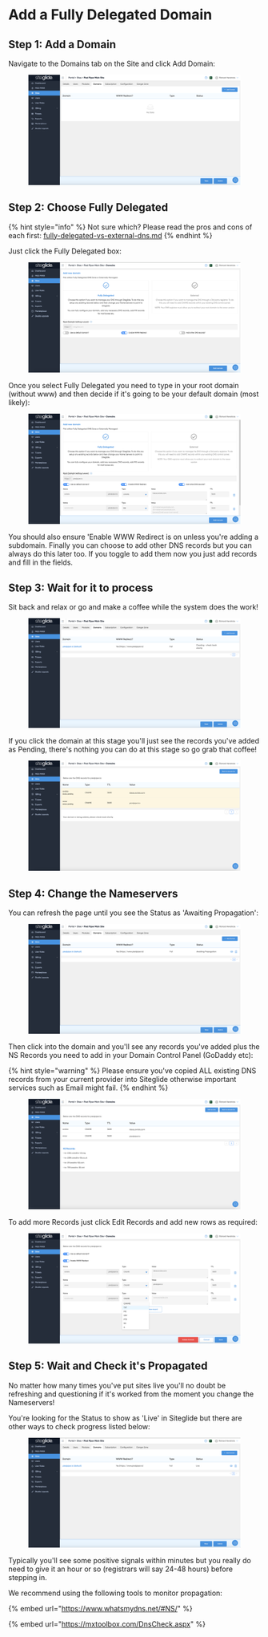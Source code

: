 # Add a Fully Delegated Domain

## Step 1: Add a Domain

Navigate to the Domains tab on the Site and click Add Domain:

<figure><img src="../../../.gitbook/assets/Siteglide-Site-Domains-None.png" alt=""><figcaption></figcaption></figure>

## Step 2: Choose Fully Delegated

{% hint style="info" %}
Not sure which? Please read the pros and cons of each first: [fully-delegated-vs-external-dns.md](fully-delegated-vs-external-dns.md "mention")
{% endhint %}

Just click the Fully Delegated box:

<figure><img src="../../../.gitbook/assets/Siteglide-Site-Domains-Add-Fully-Delegated.png" alt=""><figcaption></figcaption></figure>

Once you select Fully Delegated you need to type in your root domain (without www) and then decide if it's going to be your default domain (most likely):

<figure><img src="../../../.gitbook/assets/Siteglide-Site-Domains-Add-Fully-Delegated-Add-Records-MX.png" alt=""><figcaption></figcaption></figure>

You should also ensure 'Enable WWW Redirect is on unless you're adding a subdomain. Finally you can choose to add other DNS records but you can always do this later too. If you toggle to add them now you just add records and fill in the fields.

## Step 3: Wait for it to process

Sit back and relax or go and make a coffee while the system does the work!

<figure><img src="../../../.gitbook/assets/Siteglide-Site-Domains-Add-Fully-Delegated-Creating.png" alt=""><figcaption></figcaption></figure>

If you click the domain at this stage you'll just see the records you've added as Pending, there's nothing you can do at this stage so go grab that coffee!

<figure><img src="../../../.gitbook/assets/Siteglide-Site-Domains-Add-Fully-Delegated-Creating-Pending-Records.png" alt=""><figcaption></figcaption></figure>

## Step 4: Change the Nameservers

You can refresh the page until you see the Status as 'Awaiting Propagation':

<figure><img src="../../../.gitbook/assets/Siteglide-Site-Domains-Awaiting-Propagation.png" alt=""><figcaption></figcaption></figure>

Then click into the domain and you'll see any records you've added plus the NS Records you need to add in your Domain Control Panel (GoDaddy etc):

{% hint style="warning" %}
Please ensure you've copied ALL existing DNS records from your current provider into Siteglide otherwise important services such as Email might fail.
{% endhint %}

<figure><img src="../../../.gitbook/assets/Siteglide-Site-Domains-Add-Fully-Delegated-Records-List.png" alt=""><figcaption></figcaption></figure>

To add more Records just click Edit Records and add new rows as required:

<figure><img src="../../../.gitbook/assets/Siteglide-Site-Domains-Add-Fully-Delegated-Record-List-Edit-Add-New.png" alt=""><figcaption></figcaption></figure>

## Step 5: Wait and Check it's Propagated



No matter how many times you've put sites live you'll no doubt be refreshing and questioning if it's worked from the moment you change the Nameservers!

You're looking for the Status to show as 'Live' in Siteglide but there are other ways to check progress listed below:

<figure><img src="../../../.gitbook/assets/Siteglide-Site-Domains-Add-Fully-Delegated-Live.png" alt=""><figcaption></figcaption></figure>

Typically you'll see some positive signals within minutes but you really do need to give it an hour or so (registrars will say 24-48 hours) before stepping in.

We recommend using the following tools to monitor propagation:

{% embed url="https://www.whatsmydns.net/#NS/" %}

{% embed url="https://mxtoolbox.com/DnsCheck.aspx" %}
